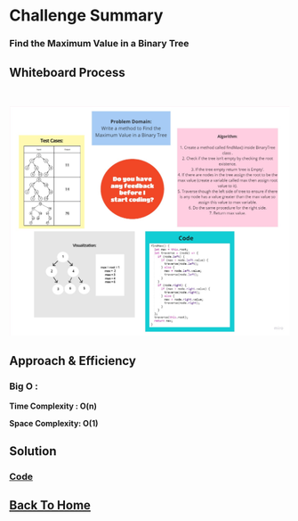 # Challenge Summary
<!-- Description of the challenge -->
### Find the Maximum Value in a Binary Tree

## Whiteboard Process
<!-- Embedded whiteboard image -->
<br>

![](./tree-max.jpg)

## Approach & Efficiency
<!-- What approach did you take? Why? What is the Big O space/time for this approach? -->

### **Big O :**

**Time Complexity : O(n)**

**Space Complexity: O(1)**

## Solution
<!-- Show how to run your code, and examples of it in action -->

### [**Code**](./binary-tree.js)

## [Back To Home](../../../README.md)
